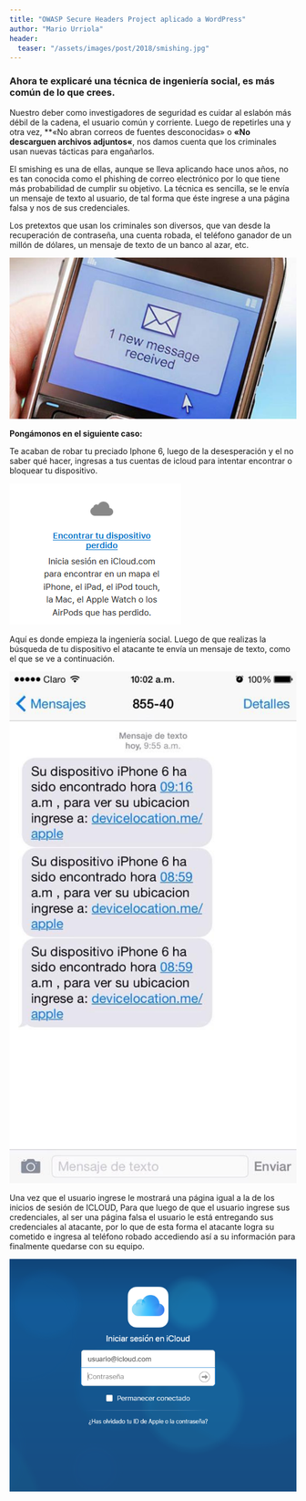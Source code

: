 ```yaml
---
title: "OWASP Secure Headers Project aplicado a WordPress"
author: "Mario Urriola"
header: 
  teaser: "/assets/images/post/2018/smishing.jpg"
---
```


### Ahora te explicaré una técnica de ingeniería social, es más común de lo que crees.

Nuestro deber como investigadores de seguridad es cuidar al eslabón más débil de la cadena, el usuario común y corriente. Luego de repetirles una y otra vez, **«No abran correos de fuentes desconocidas» o **«No descarguen archivos adjuntos«**, nos damos cuenta que los criminales usan nuevas tácticas para engañarlos.

El smishing es una de ellas, aunque se lleva aplicando hace unos años, no es tan conocida como el phishing de correo electrónico por lo que tiene más probabilidad de cumplir su objetivo. La técnica es sencilla, se le envía un mensaje de texto al usuario, de tal forma que éste ingrese a una página falsa y nos de sus credenciales.

Los pretextos que usan los criminales son diversos, que van desde la recuperación de contraseña, una cuenta robada, el teléfono ganador de un millón de dólares, un mensaje de texto de un banco al azar, etc.

![Smishing 1](/assets/images/post/2018/smishing1.jpg)

**Pongámonos en el siguiente caso:**

Te acaban de robar tu preciado Iphone 6, luego de la desesperación y el no saber qué hacer, ingresas a tus cuentas de icloud para intentar encontrar o bloquear tu dispositivo.

![Smishing 2](/assets/images/post/2018/smishing2.png)

Aquí es donde empieza la ingeniería social. Luego de que realizas la búsqueda de tu dispositivo el atacante te envía un mensaje de texto, como el que se ve a continuación.

![Smishing 3](/assets/images/post/2018/smishing3.jpg)

Una vez que el usuario ingrese le mostrará una página igual a la de los inicios de sesión de ICLOUD, Para que luego de que el usuario ingrese sus credenciales, al ser una página falsa el usuario le está entregando sus credenciales al atacante, por lo que de esta forma el atacante logra su cometido e ingresa al teléfono robado accediendo así a su información para finalmente quedarse con su equipo.

![Smishing 4](/assets/images/post/2018/smishing4.png)